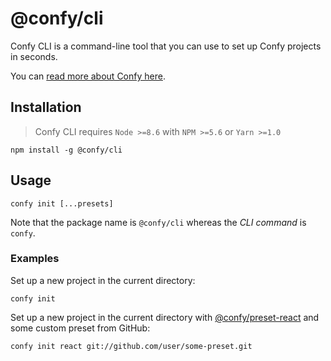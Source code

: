 # @confy/cli

Confy CLI is a command-line tool that you can use to set up Confy projects in seconds.

You can [read more about Confy here](https://github.com/coldi/confy).

## Installation

> Confy CLI requires `Node >=8.6` with `NPM >=5.6` or `Yarn >=1.0`

```
npm install -g @confy/cli
```

## Usage

```
confy init [...presets]
```

Note that the package name is `@confy/cli` whereas the _CLI command_ is `confy`.

### Examples

Set up a new project in the current directory:

```
confy init
```

Set up a new project in the current directory with [@confy/preset-react](./packages/preset-react) and some custom preset from GitHub:

```
confy init react git://github.com/user/some-preset.git
```
